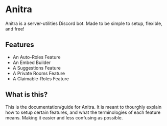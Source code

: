 # Anitra

Anitra is a server-utilities Discord bot. Made to be simple to setup, flexible, and free!

## Features

- An Auto-Roles Feature
- An Embed Builder
- A Suggestions Feature
- A Private Rooms Feature
- A Claimable-Roles Feature

## What is this?

This is the documentation/guide for Anitra. It is meant to thourghly explain how to setup certain features, and what the terminologies of each feature means. Making it easier and less confusing as possible.
